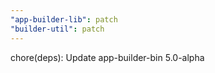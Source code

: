 ```yaml
---
"app-builder-lib": patch
"builder-util": patch
---
```


chore(deps): Update app-builder-bin 5.0-alpha

